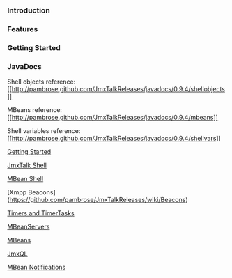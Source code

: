 ### Introduction

### Features

### Getting Started

### JavaDocs 
Shell objects reference: [[http://pambrose.github.com/JmxTalkReleases/javadocs/0.9.4/shellobjects]]

MBeans reference: [[http://pambrose.github.com/JmxTalkReleases/javadocs/0.9.4/mbeans]]

Shell variables reference: [[http://pambrose.github.com/JmxTalkReleases/javadocs/0.9.4/shellvars]]


[Getting Started](https://github.com/pambrose/JmxTalkReleases/wiki/Getting-Started)

[JmxTalk Shell](https://github.com/pambrose/JmxTalkReleases/wiki/JmxTalk-Shell)

[MBean Shell](https://github.com/pambrose/JmxTalkReleases/wiki/MBean-Shell)

[Xmpp Beacons] (https://github.com/pambrose/JmxTalkReleases/wiki/Beacons)

[Timers and TimerTasks](https://github.com/pambrose/JmxTalkReleases/wiki/Timers)

[MBeanServers](https://github.com/pambrose/JmxTalkReleases/wiki/MBeanServers)

[MBeans](https://github.com/pambrose/JmxTalkReleases/wiki/MBeans)

[JmxQL](https://github.com/pambrose/JmxTalkReleases/wiki/JmxQL)

[MBean Notifications](https://github.com/pambrose/JmxTalkReleases/wiki/Notifications)

